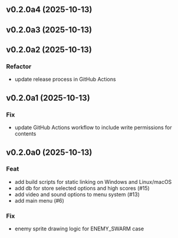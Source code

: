 ## v0.2.0a4 (2025-10-13)

## v0.2.0a3 (2025-10-13)

## v0.2.0a2 (2025-10-13)

### Refactor

- update release process in GitHub Actions

## v0.2.0a1 (2025-10-13)

### Fix

- update GitHub Actions workflow to include write permissions for contents

## v0.2.0a0 (2025-10-13)

### Feat

- add build scripts for static linking on Windows and Linux/macOS
- add db for store selected options and high scores (#15)
- add video and sound options to menu system (#13)
- add main menu (#6)

### Fix

-  enemy sprite drawing logic for ENEMY_SWARM case
